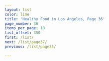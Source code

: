 ```yaml
---
layout: list
color: lime
title: 'Healthy Food in Los Angeles, Page 36'
page_number: 36
items_per_page: 10
list_offset: 350
first: /list/
next: /list/page37/
previous: /list/page35/

---
```

